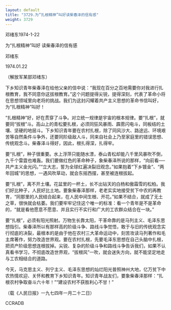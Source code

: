 ```yaml
---
layout: default
title: "3729.为“扎根精神”叫好读柴春泽的信有感"
weight: 3729
---
```


邓绪东1974-1-22

为“扎根精神”叫好  读柴春泽的信有感

邓绪东

1974.01.22

（解放军某部邓绪东）

下乡知识青年柴春泽在给他父亲的信中说：“我现在百分之百地需要你对我进行扎根教育，我不同意你这拔根教育。”这个问题提得尖锐，提得深刻，代表了革命小将在思想领域里向老将的挑战。我们为这封闪耀着共产主义思想的革命书信叫好，为“扎根精神”叫好！

“扎根精神”好，好在贯穿了斗争。对立统一规律是宇宙的根本规律。要“扎根”，就要同“拔根”斗。高山上的青松要扎根，必须同狂风暴雨、霹雳闪电斗，同板结的土壤、坚硬的地层斗。下乡知识青年要在农村扎根，除了同风沙大、路途远、环境艰苦等自然条件斗争外，还要同阶级敌人斗，同来自社会上乃至家庭里的错误思想、传统观念斗。柴春泽斗得好，因此，根扎得深，扎得牢。

要“扎根”，种子很重要。水上浮萍只能随水漂，泰山青松却能八千里风暴吹不倒，九千个雷霆也难轰。我们要做红色的革命种子，象柴春泽所说的那样，“向前看──共产主义金光闪。”“立大志，誓为全球红遍决裂旧观念。”如果抱着“下乡镀金”、“两年回城”的思想，一遇风吹草动，就会东摇西摆，甚至被连根拔起。

要“扎根”，离不开土壤。花盆里的一杯土，长不出钻天的白杨和傲霜雪的松柏。我们好比种子，人民好比土地。要象柴春泽那样，老老实实地接受贫下中农的再教育，“同那里的人民结合起来，在人民中间生根、开花。”如果不结合，就成了无土之草，很快就会枯萎。我们要牢牢记住这个唯一的标准：看一个青年是不是革命的，“就是看他愿意不愿意、并且实行不实行和广大的工农群众结合在一块。”

要“扎根”，必须有阳光照射。万物生长靠太阳，干革命靠的是马列主义、毛泽东思想指引。柴春泽所以有那样高的阶级斗争、路线斗争觉悟，敢于与旧的传统观念实行彻底的决裂，最根本的是由于他在农村三大革命运动中，刻苦攻读马列著作和毛主席著作，努力改造世界观。要在农村扎根，先要毛泽东思想在自己头脑中扎根，把资产阶级思想连根拔掉。尖锐、复杂的阶级斗争和路线斗争告诉我们，如果不认真看书学习，不彻底改造世界观，“拔根风”一吹，就会迷失方向，就不能坚定地走与工农相结合的道路。

今天，马克思主义、列宁主义、毛泽东思想的灿烂阳光普照神州大地，亿万贫下中农热情欢迎、关怀和教育下乡知识青年。知识青年战友们，要象柴春泽那样：“扎根农村争取奋斗六十年！”“建设农村不获胜利心不甘！”

（载《人民日报》一九七四年一月二十二日）

CCRADB

